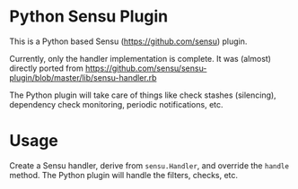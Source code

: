 # Python Sensu Plugin
This is a Python based Sensu (https://github.com/sensu) plugin.

Currently, only the handler implementation is complete.  It was (almost) directly
ported from https://github.com/sensu/sensu-plugin/blob/master/lib/sensu-handler.rb

The Python plugin will take care of things like check stashes (silencing), dependency check monitoring,
periodic notifications, etc.

# Usage

Create a Sensu handler, derive from `sensu.Handler`, and override the `handle` method.
The Python plugin will handle the filters, checks, etc.


